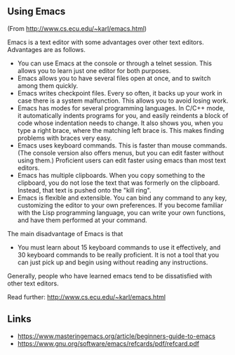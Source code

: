 
## Using Emacs
(From http://www.cs.ecu.edu/~karl/emacs.html)

Emacs is a text editor with some advantages over other text editors. Advantages are as follows.
- You can use Emacs at the console or through a telnet session. This allows you to learn just one editor for both purposes.
- Emacs allows you to have several files open at once, and to switch among them quickly.
- Emacs writes checkpoint files. Every so often, it backs up your work in case there is a system malfunction. This allows you to avoid losing work.
- Emacs has modes for several programming languages. In C/C++ mode, it automatically indents programs for you, and easily reindents a block of code whose indentation needs to change. It also shows you, when you type a right brace, where the matching left brace is. This makes finding problems with braces very easy.
- Emacs uses keyboard commands. This is faster than mouse commands. (The console version also offers menus, but you can edit faster without using them.) Proficient users can edit faster using emacs than most text editors.
- Emacs has multiple clipboards. When you copy something to the clipboard, you do not lose the text that was formerly on the clipboard. Instead, that text is pushed onto the "kill ring".
- Emacs is flexible and extensible. You can bind any command to any key, customizing the editor to your own preferences. If you become familiar with the Lisp programming language, you can write your own functions, and have them performed at your command.

The main disadvantage of Emacs is that
- You must learn about 15 keyboard commands to use it effectively, and 30 keyboard commands to be really proficient. It is not a tool that you can just pick up and begin using without reading any instructions.

Generally, people who have learned emacs tend to be dissatisfied with other text editors.

Read further: http://www.cs.ecu.edu/~karl/emacs.html


## Links
 - https://www.masteringemacs.org/article/beginners-guide-to-emacs
 - https://www.gnu.org/software/emacs/refcards/pdf/refcard.pdf
